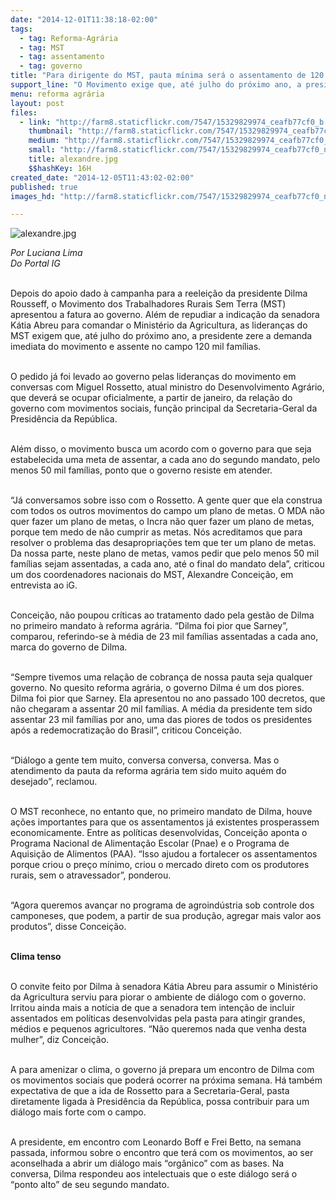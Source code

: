 ```yaml
---
date: "2014-12-01T11:38:18-02:00"
tags:
  - tag: Reforma-Agrária
  - tag: MST
  - tag: assentamento
  - tag: governo
title: "Para dirigente do MST, pauta mínima será o assentamento de 120 mil famílias"
support_line: "O Movimento exige que, até julho do próximo ano, a presidente zere a demanda imediata de assentar 120 mil famílias."
menu: reforma agrária
layout: post
files:
  - link: "http://farm8.staticflickr.com/7547/15329829974_ceafb77cf0_b.jpg"
    thumbnail: "http://farm8.staticflickr.com/7547/15329829974_ceafb77cf0_t.jpg"
    medium: "http://farm8.staticflickr.com/7547/15329829974_ceafb77cf0_z.jpg"
    small: "http://farm8.staticflickr.com/7547/15329829974_ceafb77cf0_n.jpg"
    title: alexandre.jpg
    $$hashKey: 16H
created_date: "2014-12-05T11:43:02-02:00"
published: true
images_hd: "http://farm8.staticflickr.com/7547/15329829974_ceafb77cf0_n.jpg"

---
```

<p><img alt="alexandre.jpg" src="http://farm8.staticflickr.com/7547/15329829974_ceafb77cf0_b.jpg" /></p>

<p><em>Por Luciana Lima<br />
Do Portal IG</em></p>

<p><br />
Depois do apoio dado &agrave; campanha para a reelei&ccedil;&atilde;o da presidente Dilma Rousseff, o Movimento dos Trabalhadores Rurais Sem Terra (MST) apresentou a fatura ao governo. Al&eacute;m de repudiar a indica&ccedil;&atilde;o da senadora K&aacute;tia Abreu para comandar o Minist&eacute;rio da Agricultura, as lideran&ccedil;as do MST exigem que, at&eacute; julho do pr&oacute;ximo ano, a presidente zere a demanda imediata do movimento e assente no campo 120 mil fam&iacute;lias.</p>

<p><br />
O pedido j&aacute; foi levado ao governo pelas lideran&ccedil;as do movimento em conversas com Miguel Rossetto, atual ministro do Desenvolvimento Agr&aacute;rio, que dever&aacute; se ocupar oficialmente, a partir de janeiro, da rela&ccedil;&atilde;o do governo com movimentos sociais, fun&ccedil;&atilde;o principal da Secretaria-Geral da Presid&ecirc;ncia da Rep&uacute;blica.</p>

<p><br />
Al&eacute;m disso, o movimento busca um acordo com o governo para que seja estabelecida uma meta de assentar, a cada ano do segundo mandato, pelo menos 50 mil fam&iacute;lias, ponto que o governo resiste em atender.</p>

<p><br />
&ldquo;J&aacute; conversamos sobre isso com o Rossetto. A gente quer que ela construa com todos os outros movimentos do campo um plano de metas. O MDA n&atilde;o quer fazer um plano de metas, o Incra n&atilde;o quer fazer um plano de metas, porque tem medo de n&atilde;o cumprir as metas. N&oacute;s acreditamos que para resolver o problema das desapropria&ccedil;&otilde;es tem que ter um plano de metas. Da nossa parte, neste plano de metas, vamos pedir que pelo menos 50 mil fam&iacute;lias sejam assentadas, a cada ano, at&eacute; o final do mandato dela&rdquo;, criticou um dos coordenadores nacionais do MST, Alexandre Concei&ccedil;&atilde;o, em entrevista ao iG.</p>

<p><br />
Concei&ccedil;&atilde;o, n&atilde;o poupou cr&iacute;ticas ao tratamento dado pela gest&atilde;o de Dilma no primeiro mandato &agrave; reforma agr&aacute;ria. &ldquo;Dilma foi pior que Sarney&rdquo;, comparou, referindo-se &agrave; m&eacute;dia de 23 mil fam&iacute;lias assentadas a cada ano, marca do governo de Dilma.</p>

<p><br />
&ldquo;Sempre tivemos uma rela&ccedil;&atilde;o de cobran&ccedil;a de nossa pauta seja qualquer governo. No quesito reforma agr&aacute;ria, o governo Dilma &eacute; um dos piores. Dilma foi pior que Sarney. Ela apresentou no ano passado 100 decretos, que n&atilde;o chegaram a assentar 20 mil fam&iacute;lias. A m&eacute;dia da presidente tem sido assentar 23 mil fam&iacute;lias por ano, uma das piores de todos os presidentes ap&oacute;s a redemocratiza&ccedil;&atilde;o do Brasil&rdquo;, criticou Concei&ccedil;&atilde;o.</p>

<p><br />
&ldquo;Di&aacute;logo a gente tem muito, conversa conversa, conversa. Mas o atendimento da pauta da reforma agr&aacute;ria tem sido muito aqu&eacute;m do desejado&rdquo;, reclamou.</p>

<p><br />
O MST reconhece, no entanto que, no primeiro mandato de Dilma, houve a&ccedil;&otilde;es importantes para que os assentamentos j&aacute; existentes prosperassem economicamente. Entre as pol&iacute;ticas desenvolvidas, Concei&ccedil;&atilde;o aponta o Programa Nacional de Alimenta&ccedil;&atilde;o Escolar (Pnae) e o Programa de Aquisi&ccedil;&atilde;o de Alimentos (PAA). &ldquo;Isso ajudou a fortalecer os assentamentos porque criou o pre&ccedil;o m&iacute;nimo, criou o mercado direto com os produtores rurais, sem o atravessador&rdquo;, ponderou.</p>

<p><br />
&ldquo;Agora queremos avan&ccedil;ar no programa de agroind&uacute;stria sob controle dos camponeses, que podem, a partir de sua produ&ccedil;&atilde;o, agregar mais valor aos produtos&rdquo;, disse Concei&ccedil;&atilde;o.</p>

<p><br />
<strong>Clima tenso</strong></p>

<p><br />
O convite feito por Dilma &agrave; senadora K&aacute;tia Abreu para assumir o Minist&eacute;rio da Agricultura serviu para piorar o ambiente de di&aacute;logo com o governo. Irritou ainda mais a not&iacute;cia de que a senadora tem inten&ccedil;&atilde;o de incluir assentados em pol&iacute;ticas desenvolvidas pela pasta para atingir grandes, m&eacute;dios e pequenos agricultores. &ldquo;N&atilde;o queremos nada que venha desta mulher&rdquo;, diz Concei&ccedil;&atilde;o.</p>

<p><br />
A para amenizar o clima, o governo j&aacute; prepara um encontro de Dilma com os movimentos sociais que poder&aacute; ocorrer na pr&oacute;xima semana. H&aacute; tamb&eacute;m expectativa de que a ida de Rossetto para a Secretaria-Geral, pasta diretamente ligada &agrave; Presid&ecirc;ncia da Rep&uacute;blica, possa contribuir para um di&aacute;logo mais forte com o campo.</p>

<p><br />
A presidente, em encontro com Leonardo Boff e Frei Betto, na semana passada, informou sobre o encontro que ter&aacute; com os movimentos, ao ser aconselhada a abrir um di&aacute;logo mais &ldquo;org&acirc;nico&rdquo; com as bases. Na conversa, Dilma respondeu aos intelectuais que o este di&aacute;logo ser&aacute; o &ldquo;ponto alto&rdquo; de seu segundo mandato.</p>
